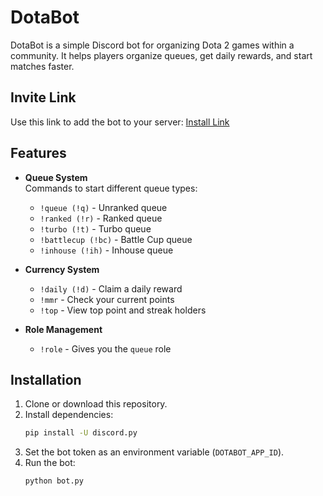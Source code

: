 # DotaBot

DotaBot is a simple Discord bot for organizing Dota 2 games within a community. It helps players organize queues, get daily rewards, and start matches faster.

## Invite Link
Use this link to add the bot to your server: [Install Link](https://discord.com/oauth2/authorize?client_id=1336990172767846501)

## Features
- **Queue System**  
  Commands to start different queue types:
  - `!queue (!q)` - Unranked queue  
  - `!ranked (!r)` - Ranked queue  
  - `!turbo (!t)` - Turbo queue  
  - `!battlecup (!bc)` - Battle Cup queue  
  - `!inhouse (!ih)` - Inhouse queue  

- **Currency System**  
  - `!daily (!d)` - Claim a daily reward  
  - `!mmr` - Check your current points  
  - `!top` - View top point and streak holders  

- **Role Management**  
  - `!role` - Gives you the `queue` role  

## Installation
1. Clone or download this repository.
2. Install dependencies:
   ```bash
   pip install -U discord.py
   ```
3. Set the bot token as an environment variable (`DOTABOT_APP_ID`).
4. Run the bot:
   ```bash
   python bot.py
   ```
